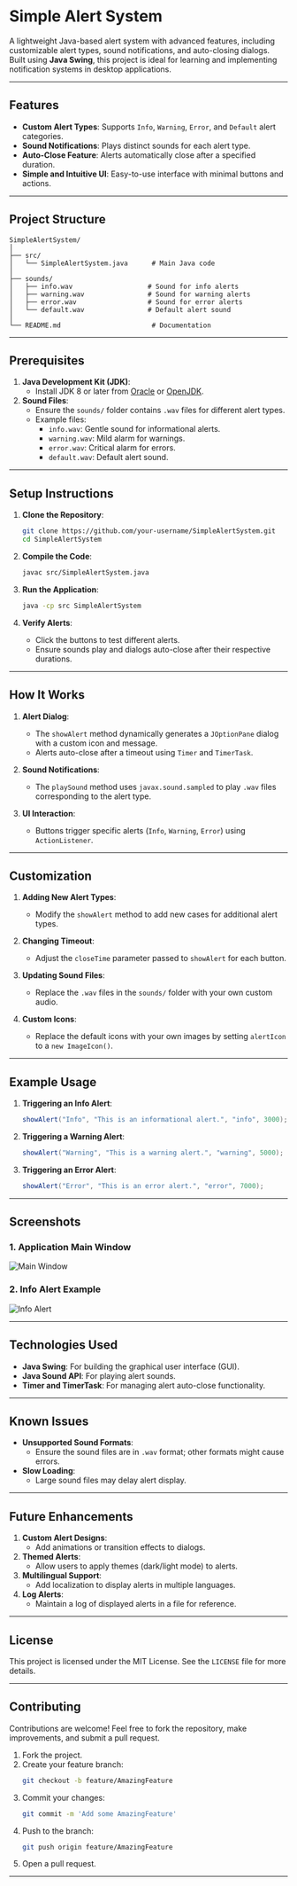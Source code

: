 # Simple Alert System

A lightweight Java-based alert system with advanced features, including customizable alert types, sound notifications, and auto-closing dialogs. Built using **Java Swing**, this project is ideal for learning and implementing notification systems in desktop applications.

---

## Features

- **Custom Alert Types**: Supports `Info`, `Warning`, `Error`, and `Default` alert categories.
- **Sound Notifications**: Plays distinct sounds for each alert type.
- **Auto-Close Feature**: Alerts automatically close after a specified duration.
- **Simple and Intuitive UI**: Easy-to-use interface with minimal buttons and actions.

---

## Project Structure

```
SimpleAlertSystem/
│
├── src/
│   └── SimpleAlertSystem.java      # Main Java code
│
├── sounds/
│   ├── info.wav                   # Sound for info alerts
│   ├── warning.wav                # Sound for warning alerts
│   ├── error.wav                  # Sound for error alerts
│   └── default.wav                # Default alert sound
│
└── README.md                       # Documentation
```

---

## Prerequisites

1. **Java Development Kit (JDK)**:
   - Install JDK 8 or later from [Oracle](https://www.oracle.com/java/technologies/javase-downloads.html) or [OpenJDK](https://openjdk.org/).
2. **Sound Files**:
   - Ensure the `sounds/` folder contains `.wav` files for different alert types.
   - Example files:
     - `info.wav`: Gentle sound for informational alerts.
     - `warning.wav`: Mild alarm for warnings.
     - `error.wav`: Critical alarm for errors.
     - `default.wav`: Default alert sound.

---

## Setup Instructions

1. **Clone the Repository**:
   ```bash
   git clone https://github.com/your-username/SimpleAlertSystem.git
   cd SimpleAlertSystem
   ```

2. **Compile the Code**:
   ```bash
   javac src/SimpleAlertSystem.java
   ```

3. **Run the Application**:
   ```bash
   java -cp src SimpleAlertSystem
   ```

4. **Verify Alerts**:
   - Click the buttons to test different alerts.
   - Ensure sounds play and dialogs auto-close after their respective durations.

---

## How It Works

1. **Alert Dialog**:
   - The `showAlert` method dynamically generates a `JOptionPane` dialog with a custom icon and message.
   - Alerts auto-close after a timeout using `Timer` and `TimerTask`.

2. **Sound Notifications**:
   - The `playSound` method uses `javax.sound.sampled` to play `.wav` files corresponding to the alert type.

3. **UI Interaction**:
   - Buttons trigger specific alerts (`Info`, `Warning`, `Error`) using `ActionListener`.

---

## Customization

1. **Adding New Alert Types**:
   - Modify the `showAlert` method to add new cases for additional alert types.

2. **Changing Timeout**:
   - Adjust the `closeTime` parameter passed to `showAlert` for each button.

3. **Updating Sound Files**:
   - Replace the `.wav` files in the `sounds/` folder with your own custom audio.

4. **Custom Icons**:
   - Replace the default icons with your own images by setting `alertIcon` to a `new ImageIcon()`.

---

## Example Usage

1. **Triggering an Info Alert**:
   ```java
   showAlert("Info", "This is an informational alert.", "info", 3000);
   ```

2. **Triggering a Warning Alert**:
   ```java
   showAlert("Warning", "This is a warning alert.", "warning", 5000);
   ```

3. **Triggering an Error Alert**:
   ```java
   showAlert("Error", "This is an error alert.", "error", 7000);
   ```

---

## Screenshots

### 1. Application Main Window

![Main Window](https://via.placeholder.com/400x300?text=Main+Window+with+Buttons)

### 2. Info Alert Example

![Info Alert](https://via.placeholder.com/400x300?text=Info+Alert+Dialog)

---

## Technologies Used

- **Java Swing**: For building the graphical user interface (GUI).
- **Java Sound API**: For playing alert sounds.
- **Timer and TimerTask**: For managing alert auto-close functionality.

---

## Known Issues

- **Unsupported Sound Formats**:
  - Ensure the sound files are in `.wav` format; other formats might cause errors.
- **Slow Loading**:
  - Large sound files may delay alert display.

---

## Future Enhancements

1. **Custom Alert Designs**:
   - Add animations or transition effects to dialogs.
2. **Themed Alerts**:
   - Allow users to apply themes (dark/light mode) to alerts.
3. **Multilingual Support**:
   - Add localization to display alerts in multiple languages.
4. **Log Alerts**:
   - Maintain a log of displayed alerts in a file for reference.

---

## License

This project is licensed under the MIT License. See the `LICENSE` file for more details.

---

## Contributing

Contributions are welcome! Feel free to fork the repository, make improvements, and submit a pull request.

1. Fork the project.
2. Create your feature branch:
   ```bash
   git checkout -b feature/AmazingFeature
   ```
3. Commit your changes:
   ```bash
   git commit -m 'Add some AmazingFeature'
   ```
4. Push to the branch:
   ```bash
   git push origin feature/AmazingFeature
   ```
5. Open a pull request.

---
